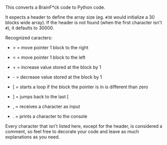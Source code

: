 This converts a BrainF*ck code to Python code.

It expects a header to define the array size (eg. `#30` would initialize a 30 blocks wide array). If the header is not found (when the first character isn't `#`), it defaults to 30000.

Recognized caracters: 

+ \> = move pointer 1 block to the right

+ < = move pointer 1 block to the left

+ \+ = increase value stored at the block by 1

+ \- = decrease value stored at the block by 1

+ [ = starts a loop if the block the pointer is in is different than zero

+ ] = jumps back to the last [

+ , = receives a character as input

+ . = prints a character to the console

Every character that isn't listed here, except for the header, is considered a comment, so feel free to decorate your code and leave as much explanations as you need.
